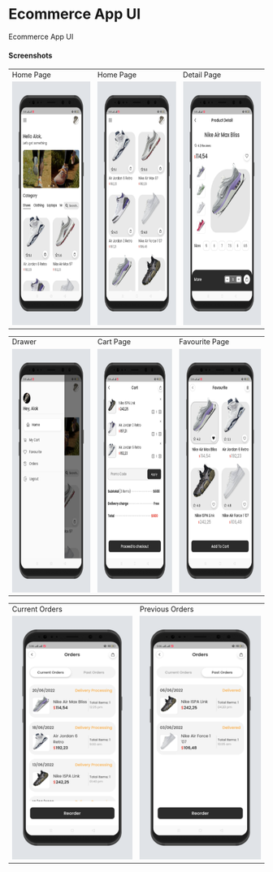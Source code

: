 # Ecommerce App UI

Ecommerce App UI


#### Screenshots

<table>
  <tr>
    <td>Home Page</td>
    <td>Home Page</td>
    <td>Detail Page</td>
  </tr>
  <tr>
    <td><img src="screenshots/screen_1.png" width=270 height=480></td>
    <td><img src="screenshots/screen_2.png" width=270 height=480></td>
    <td><img src="screenshots/screen_3.png" width=270 height=480></td>
  </tr>
 </table>


<table>
  <tr>
    <td>Drawer</td>
    <td>Cart Page</td>
    <td>Favourite Page</td>
  </tr>
  <tr>
    <td><img src="screenshots/screen_4.png" width=270 height=480></td>
    <td><img src="screenshots/screen_5.png" width=270 height=480></td>
    <td><img src="screenshots/screen_6.png" width=270 height=480></td>
  </tr>
 </table>



<table>
  <tr>
    <td>Current Orders</td>
    <td>Previous Orders</td>
  </tr>
  <tr>
    <td><img src="screenshots/screen_7.png" width=270 height=480></td>
    <td><img src="screenshots/screen_8.png" width=270 height=480></td>
    </tr>
 </table>